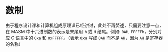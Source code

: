 # 数制

由于程序设计课和计算机组成原理课已经讲过，此处不再赘述，只需要注意一点，在 MASM 中十六进制数的表示是末尾用 `h` 或 `H` 结尾。例如: `0AH`, `FFFFFh`，分别对应 C 语言中的 `0xa` 和 `0xFFFFF`。（表示 `0xa` 写成 `0AH` 而不是 `AH`，因为 `AH` 是寄存器的名称）